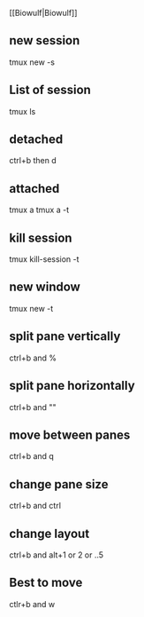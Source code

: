 [[Biowulf|Biowulf]] 

## new session 
tmux new -s <name of the session>


## List of session 
tmux ls

## detached 
ctrl+b then d

## attached
tmux a 
tmux a -t <name of the session>

## kill session
tmux kill-session -t <name of the session>

## new window 
tmux new -t <name of the session>

## split pane vertically
ctrl+b and %

## split pane horizontally
ctrl+b and ""

## move between panes
ctrl+b and q

## change pane size
ctrl+b and ctrl

## change layout
ctrl+b and alt+1 or 2 or ..5

## Best to move
ctlr+b and w

